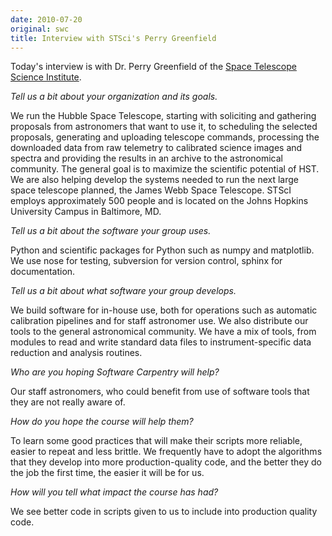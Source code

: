 ```yaml
---
date: 2010-07-20
original: swc
title: Interview with STSci's Perry Greenfield
---
```

<p>Today's interview is with Dr. Perry Greenfield of the <a href="http://www.stsci.edu">Space Telescope Science Institute</a>.</p>
<p><em>Tell us a bit about your organization and its goals.</em></p>
<p>We run the Hubble Space Telescope, starting with soliciting and gathering proposals from astronomers that want to use it, to scheduling the selected proposals, generating and uploading telescope commands, processing the downloaded data from raw telemetry to calibrated science images and spectra and providing the results in an archive to the astronomical community. The general goal is to maximize the scientific potential of HST. We are also helping develop the systems needed to run the next large space telescope planned, the James Webb Space Telescope. STScI employs approximately 500 people and is located on the Johns Hopkins University Campus in Baltimore, MD.</p>
<p><em>Tell us a bit about the software your group uses.</em></p>
<p>Python and scientific packages for Python such as numpy and matplotlib. We use nose for testing, subversion for version control, sphinx for documentation.</p>
<p><em>Tell us a bit about what software your group develops.</em></p>
<p>We build software for in-house use, both for operations such as automatic calibration pipelines and for staff astronomer use. We also distribute our tools to the general astronomical community. We have a mix of tools, from modules to read and write standard data files to instrument-specific data reduction and analysis routines.</p>
<p><em>Who are you hoping Software Carpentry will help?</em></p>
<p>Our staff astronomers, who could benefit from use of software tools that they are not really aware of.</p>
<p><em>How do you hope the course will help them?</em></p>
<p>To learn some good practices that will make their scripts more reliable, easier to repeat and less brittle. We frequently have to adopt the algorithms that they develop into more production-quality code, and the better they do the job the first time, the easier it will be for us.</p>
<p><em>How will you tell what impact the course has had?</em></p>
<p>We see better code in scripts given to us to include into production quality code.</p>
